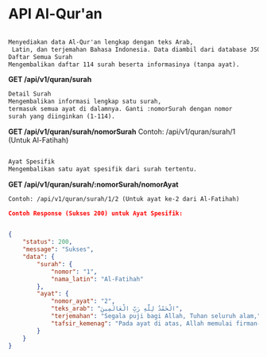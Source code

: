 
# **API Al-Qur'an**
```html

Menyediakan data Al-Qur'an lengkap dengan teks Arab,
 Latin, dan terjemahan Bahasa Indonesia. Data diambil dari database JSON open-source.
Daftar Semua Surah
Mengembalikan daftar 114 surah beserta informasinya (tanpa ayat).


```
**GET /api/v1/quran/surah**
```html
Detail Surah
Mengembalikan informasi lengkap satu surah,
termasuk semua ayat di dalamnya. Ganti :nomorSurah dengan nomor
surah yang diinginkan (1-114).


```

**GET /api/v1/quran/surah/nomorSurah**
Contoh: /api/v1/quran/surah/1 (Untuk Al-Fatihah)
```html

Ayat Spesifik
Mengembalikan satu ayat spesifik dari surah tertentu.

```

**GET /api/v1/quran/surah/:nomorSurah/nomorAyat**
```html
Contoh: /api/v1/quran/surah/1/2 (Untuk ayat ke-2 dari Al-Fatihah)
```
```json
Contoh Response (Sukses 200) untuk Ayat Spesifik:


{
    "status": 200,
    "message": "Sukses",
    "data": {
        "surah": {
            "nomor": "1",
            "nama_latin": "Al-Fatihah"
        },
        "ayat": {
            "nomor_ayat": "2",
            "teks_arab": "الْحَمْدُ لِلَّهِ رَبِّ الْعَالَمِينَ",
            "terjemahan": "Segala puji bagi Allah, Tuhan seluruh alam,",
            "tafsir_kemenag": "Pada ayat di atas, Allah memulai firman-Nya..."
        }
    }
}

```